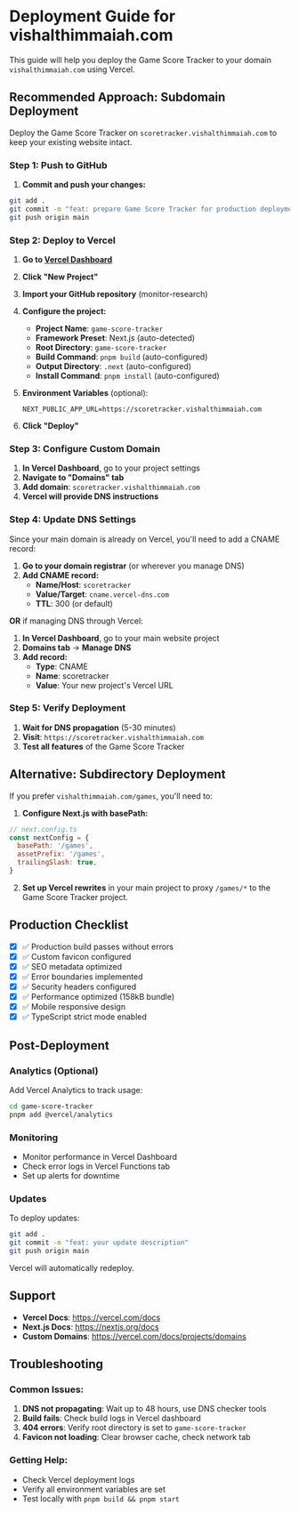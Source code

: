 # Deployment Guide for vishalthimmaiah.com

This guide will help you deploy the Game Score Tracker to your domain `vishalthimmaiah.com` using Vercel.

## Recommended Approach: Subdomain Deployment

Deploy the Game Score Tracker on `scoretracker.vishalthimmaiah.com` to keep your existing website intact.

### Step 1: Push to GitHub

1. **Commit and push your changes:**
```bash
git add .
git commit -m "feat: prepare Game Score Tracker for production deployment"
git push origin main
```

### Step 2: Deploy to Vercel

1. **Go to [Vercel Dashboard](https://vercel.com/dashboard)**
2. **Click "New Project"**
3. **Import your GitHub repository** (monitor-research)
4. **Configure the project:**
   - **Project Name**: `game-score-tracker`
   - **Framework Preset**: Next.js (auto-detected)
   - **Root Directory**: `game-score-tracker`
   - **Build Command**: `pnpm build` (auto-configured)
   - **Output Directory**: `.next` (auto-configured)
   - **Install Command**: `pnpm install` (auto-configured)

5. **Environment Variables** (optional):
   ```
   NEXT_PUBLIC_APP_URL=https://scoretracker.vishalthimmaiah.com
   ```

6. **Click "Deploy"**

### Step 3: Configure Custom Domain

1. **In Vercel Dashboard**, go to your project settings
2. **Navigate to "Domains" tab**
3. **Add domain**: `scoretracker.vishalthimmaiah.com`
4. **Vercel will provide DNS instructions**

### Step 4: Update DNS Settings

Since your main domain is already on Vercel, you'll need to add a CNAME record:

1. **Go to your domain registrar** (or wherever you manage DNS)
2. **Add CNAME record:**
   - **Name/Host**: `scoretracker`
   - **Value/Target**: `cname.vercel-dns.com`
   - **TTL**: 300 (or default)

**OR** if managing DNS through Vercel:
1. **In Vercel Dashboard**, go to your main website project
2. **Domains tab** → **Manage DNS**
3. **Add record:**
   - **Type**: CNAME
   - **Name**: scoretracker
   - **Value**: Your new project's Vercel URL

### Step 5: Verify Deployment

1. **Wait for DNS propagation** (5-30 minutes)
2. **Visit**: `https://scoretracker.vishalthimmaiah.com`
3. **Test all features** of the Game Score Tracker

## Alternative: Subdirectory Deployment

If you prefer `vishalthimmaiah.com/games`, you'll need to:

1. **Configure Next.js with basePath:**
```javascript
// next.config.ts
const nextConfig = {
  basePath: '/games',
  assetPrefix: '/games',
  trailingSlash: true,
}
```

2. **Set up Vercel rewrites** in your main project to proxy `/games/*` to the Game Score Tracker project.

## Production Checklist

- [x] ✅ Production build passes without errors
- [x] ✅ Custom favicon configured
- [x] ✅ SEO metadata optimized
- [x] ✅ Error boundaries implemented
- [x] ✅ Security headers configured
- [x] ✅ Performance optimized (158kB bundle)
- [x] ✅ Mobile responsive design
- [x] ✅ TypeScript strict mode enabled

## Post-Deployment

### Analytics (Optional)
Add Vercel Analytics to track usage:
```bash
cd game-score-tracker
pnpm add @vercel/analytics
```

### Monitoring
- Monitor performance in Vercel Dashboard
- Check error logs in Vercel Functions tab
- Set up alerts for downtime

### Updates
To deploy updates:
```bash
git add .
git commit -m "feat: your update description"
git push origin main
```
Vercel will automatically redeploy.

## Support

- **Vercel Docs**: https://vercel.com/docs
- **Next.js Docs**: https://nextjs.org/docs
- **Custom Domains**: https://vercel.com/docs/projects/domains

## Troubleshooting

### Common Issues:

1. **DNS not propagating**: Wait up to 48 hours, use DNS checker tools
2. **Build fails**: Check build logs in Vercel dashboard
3. **404 errors**: Verify root directory is set to `game-score-tracker`
4. **Favicon not loading**: Clear browser cache, check network tab

### Getting Help:
- Check Vercel deployment logs
- Verify all environment variables are set
- Test locally with `pnpm build && pnpm start`

